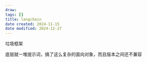 ```yaml
---
draw:
tags: []
title: langchain
date created: 2024-11-15
date modified: 2024-12-27
---
```


垃圾框架

底层就一堆提示词，搞了这么复杂的面向对象，而且版本之间还不兼容
